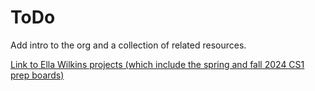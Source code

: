 # ToDo
Add intro to the org and a collection of related resources.

[Link to Ella Wilkins projects (which include the spring and fall 2024 CS1 prep boards)](https://github.com/ellawlk?tab=projects)
